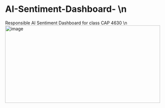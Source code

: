 # AI-Sentiment-Dashboard- \n
Responsible AI Sentiment Dashboard for class CAP 4630 \n 
<img width="500" height="250" alt="image" src="https://github.com/user-attachments/assets/f55676d8-d356-4228-a92b-b2281a99985e" />
